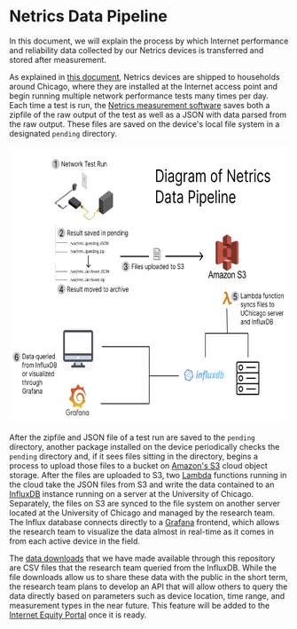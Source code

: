 # Netrics Data Pipeline

In this document, we will explain the process by which Internet performance and reliability data collected by our Netrics devices is transferred and stored after measurement.

As explained in [this document](./netrics-deployment.md), Netrics devices are shipped to households around Chicago, where they are installed at the Internet access point and begin running multiple network performance tests many times per day. Each time a test is run, the [Netrics measurement software](https://github.com/chicago-cdac/nm-exp-active-netrics) saves both a zipfile of the raw output of the test as well as a JSON with data parsed from the raw output. These files are saved on the device's local file system in a designated `pending` directory.

<p align='center'><img src='../assets/images/pipeline.png' width='750' height='500' alt='Diagram of Netrics data pipeline'></p>

After the zipfile and JSON file of a test run are saved to the `pending` directory, another package installed on the device periodically checks the `pending` directory and, if it sees files sitting in the directory, begins a process to upload those files to a bucket on [Amazon's S3](https://aws.amazon.com/s3/) cloud object storage. After the files are uploaded to S3, two [Lambda](https://aws.amazon.com/lambda/?trk=12eea001-bcfd-40ce-9788-748f73400e32&sc_channel=ps&sc_campaign=acquisition&sc_medium=ACQ-P|PS-GO|Non-Brand|Desktop|SU|Compute|Solution|US|EN|DSA&s_kwcid=AL!4422!3!579354349672!!!g!!&trk=12eea001-bcfd-40ce-9788-748f73400e32&sc_channel=ps&sc_campaign=acquisition&sc_medium=ACQ-P|PS-GO|Non-Brand|Desktop|SU|Compute|Solution|US|EN|DSA&ef_id=Cj0KCQjwgYSTBhDKARIsAB8KukuHhaUqjLEKc6iqL_Fk8VHu0IXLmvxjJZ6fjj1MO7KWhV1iB30D3DkaArFCEALw_wcB:G:s&s_kwcid=AL!4422!3!579354349672!!!g!!) functions running in the cloud take the JSON files from S3 and write the data contained to an [InfluxDB](https://www.influxdata.com/) instance running on a server at the University of Chicago. Separately, the files on S3 are synced to the file system on another server located at the University of Chicago and managed by the research team. The Influx database connects directly to a [Grafana](https://grafana.com/) frontend, which allows the research team to visualize the data almost in real-time as it comes in from each active device in the field.

The [data downloads](../netrics-data-releases/version-1.0.md) that we have made available through this repository are CSV files that the research team queried from the InfluxDB. While the file downloads allow us to share these data with the public in the short term, the research team plans to develop an API that will allow others to query the data directly based on parameters such as device location, time range, and measurement types in the near future. This feature will be added to the [Internet Equity Portal](insert-link-to-portal) once it is ready.